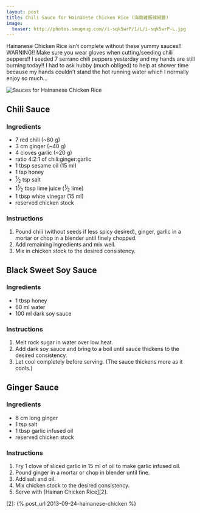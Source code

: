 ```yaml
---
layout: post
title: Chili Sauce for Hainanese Chicken Rice (海南雞飯辣椒醬)
image:
  teaser: http://photos.smugmug.com//i-sqk5wrP/1/L/i-sqk5wrP-L.jpg
---
```


Hainanese Chicken Rice isn’t complete without these yummy sauces!! WARNING!! Make sure you wear gloves when cutting/seeding chili peppers!!  I seeded 7 serrano chili peppers yesterday and my hands are still burning today!!  I had to ask hubby (much obliged) to help at shower time because my hands couldn’t stand the hot running water which I normally enjoy so much…


![Sauces for Hainanese Chicken Rice][1]

## Chili Sauce

### Ingredients
- 7 red chili (~80 g)
- 3 cm ginger (~40 g)
- 4 cloves garlic (~20 g)
- ratio 4:2:1 of chili:ginger:garlic
- 1 tbsp sesame oil (15 ml)
- 1 tsp honey
- <sup>1</sup>&frasl;<sub>2</sub> tsp salt
- 1<sup>1</sup>&frasl;<sub>2</sub> tbsp lime juice (<sup>1</sup>&frasl;<sub>2</sub> lime)
- 1 tbsp white vinegar (15 ml)
- reserved chicken stock
 
### Instructions
1. Pound chili (without seeds if less spicy desired), ginger, garlic in a mortar or chop in a blender until finely chopped.
1. Add remaining ingredients and mix well.
1. Mix in chicken stock to the desired consistency.

## Black Sweet Soy Sauce

### Ingredients
- 1 tbsp honey
- 60 ml water
- 100 ml dark soy sauce 

### Instructions
1. Melt rock sugar in water over low heat.
1. Add dark soy sauce and bring to a boil until sauce thickens to the desired consistency.
1. Let cool completely before serving. (The sauce thickens more as it cools.)

## Ginger Sauce

### Ingredients
- 6 cm long ginger
- 1 tsp salt
- 1 tbsp garlic infused oil
- reserved chicken stock

### Instructions
1. Fry 1 clove of sliced garlic in 15 ml of oil to make garlic infused oil.
1. Pound ginger in a mortar or chop in blender until fine.
1. Add salt and oil.
1. Mix chicken stock to the desired consistency.
1. Serve with [Hainan Chicken Rice][2].

[1]: http://media.tumblr.com/47baff737176a8dff2d2af63e9a96350/tumblr_inline_mtz4vaQuSB1sn7z7o.jpg
[2]: {% post_url 2013-09-24-hainanese-chicken %}
